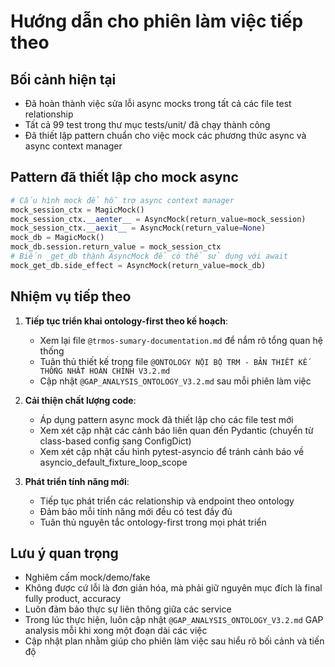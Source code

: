 # Hướng dẫn cho phiên làm việc tiếp theo

## Bối cảnh hiện tại
- Đã hoàn thành việc sửa lỗi async mocks trong tất cả các file test relationship
- Tất cả 99 test trong thư mục tests/unit/ đã chạy thành công
- Đã thiết lập pattern chuẩn cho việc mock các phương thức async và async context manager

## Pattern đã thiết lập cho mock async
```python
# Cấu hình mock để hỗ trợ async context manager
mock_session_ctx = MagicMock()
mock_session_ctx.__aenter__ = AsyncMock(return_value=mock_session)
mock_session_ctx.__aexit__ = AsyncMock(return_value=None)
mock_db = MagicMock()
mock_db.session.return_value = mock_session_ctx
# Biến _get_db thành AsyncMock để có thể sử dụng với await
mock_get_db.side_effect = AsyncMock(return_value=mock_db)
```

## Nhiệm vụ tiếp theo
1. **Tiếp tục triển khai ontology-first theo kế hoạch**:
   - Xem lại file `@trmos-sumary-documentation.md` để nắm rõ tổng quan hệ thống
   - Tuân thủ thiết kế trong file `@ONTOLOGY NỘI BỘ TRM - BẢN THIẾT KẾ THỐNG NHẤT HOÀN CHỈNH V3.2.md`
   - Cập nhật `@GAP_ANALYSIS_ONTOLOGY_V3.2.md` sau mỗi phiên làm việc

2. **Cải thiện chất lượng code**:
   - Áp dụng pattern async mock đã thiết lập cho các file test mới
   - Xem xét cập nhật các cảnh báo liên quan đến Pydantic (chuyển từ class-based config sang ConfigDict)
   - Xem xét cập nhật cấu hình pytest-asyncio để tránh cảnh báo về asyncio_default_fixture_loop_scope

3. **Phát triển tính năng mới**:
   - Tiếp tục phát triển các relationship và endpoint theo ontology
   - Đảm bảo mỗi tính năng mới đều có test đầy đủ
   - Tuân thủ nguyên tắc ontology-first trong mọi phát triển

## Lưu ý quan trọng
- Nghiêm cấm mock/demo/fake
- Không được cứ lỗi là đơn giản hóa, mà phải giữ nguyên mục đích là final fully product, accuracy
- Luôn đảm bảo thực sự liên thông giữa các service
- Trong lúc thực hiện, luôn cập nhật `@GAP_ANALYSIS_ONTOLOGY_V3.2.md` GAP analysis mỗi khi xong một đoạn dài các việc
- Cập nhật plan nhằm giúp cho phiên làm việc sau hiểu rõ bối cảnh và tiến độ
